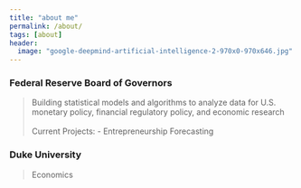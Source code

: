 ```yaml
---
title: "about me"
permalink: /about/
tags: [about]
header:
  image: "google-deepmind-artificial-intelligence-2-970x0-970x646.jpg"
---
```


### Federal Reserve Board of Governors
>Building statistical models and algorithms to analyze data for U.S. monetary policy, financial regulatory policy, and economic research
<br><br>
Current Projects:
	- Entrepreneurship Forecasting


### Duke University
> Economics
